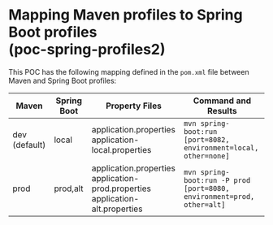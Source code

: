 # Mapping Maven profiles to Spring Boot profiles<br/>(poc-spring-profiles2)

This POC has the following mapping defined in the `pom.xml` file between Maven and Spring Boot profiles:

| Maven | Spring Boot | Property Files | Command and Results |
| ----- | ----- | ----- | ----- |
| dev (default) | local | application.properties<br/>application-local.properties | ``mvn spring-boot:run``<br/>``[port=8082, environment=local, other=none]`` |
| prod | prod,alt | application.properties<br/>application-prod.properties<br/>application-alt.properties | ``mvn spring-boot:run -P prod``<br/>``[port=8080, environment=prod, other=alt]`` |
